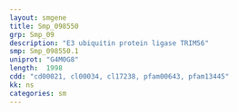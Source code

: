 ```yaml
---
layout: smgene
title: Smp_098550
grp: Smp_09
description: "E3 ubiquitin protein ligase TRIM56"
smp: Smp_098550.1
uniprot: "G4M0G8"
length:  1998
cdd: "cd00021, cl00034, cl17238, pfam00643, pfam13445"
kk: ns
categories: sm
---
```

